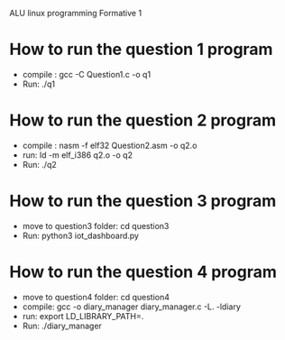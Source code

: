 ALU linux programming Formative 1

# How to run the question 1 program
 - compile : gcc -C Question1.c -o q1
 - Run: ./q1 <path to elf file>

# How to run the question 2 program
 - compile : nasm -f elf32 Question2.asm -o q2.o
 - run: ld -m elf_i386 q2.o -o q2
 - Run: ./q2

# How to run the question 3 program
 - move to question3 folder: cd question3
 - Run:  python3 iot_dashboard.py

# How to run the question 4 program
 - move to question4 folder: cd question4
 - compile: gcc -o diary_manager diary_manager.c -L. -ldiary
 - run: export LD_LIBRARY_PATH=.
 - Run: ./diary_manager